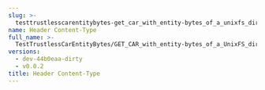 ```yaml
---
slug: >-
  testtrustlesscarentitybytes-get_car_with_entity-bytes_of_a_unixfs_directory_(format-car)-header_content-type
name: Header Content-Type
full_name: >-
  TestTrustlessCarEntityBytes/GET_CAR_with_entity-bytes_of_a_UnixFS_directory_(format=car)/Header_Content-Type
versions:
  - dev-44b0eaa-dirty
  - v0.0.2
title: Header Content-Type
---
```


